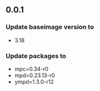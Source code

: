 ## 0.0.1
### Update baseimage version to
* 3.18 
### Update packages to
* mpc=0.34-r0
* mpd=0.23.13-r0
* ympd=1.3.0-r12

 